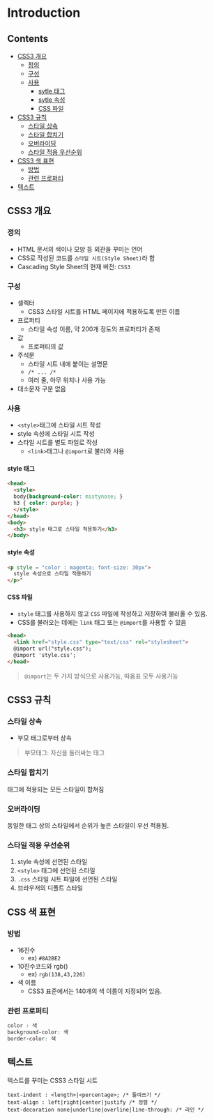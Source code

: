 Introduction
===

Contents
---
- [CSS3 개요](#css3-개요)
  - [정의](#정의)
  - [구성](#구성)
  - [사용](#사용)
    - [sytle 태그](#style-태그)
    - [sytle 속성](#style-속성)
    - [CSS 파일](#css-파일)
- [CSS3 규칙](#css3-규칙)
  - [스타일 상속](#스타일-상속)
  - [스타일 합치기](#스타일-합치기)
  - [오버라이딩](#오버라이딩)
  - [스타일 적용 우선순위](#스타일-적용-우선순위)
- [CSS3 색 표현](#css3-색-표현)
  - [방법](#방법)
  - [관련 프로퍼티](#관련-프로퍼티)
- [텍스트](#텍스트)


CSS3 개요
---
### 정의
- HTML 문서의 색이나 모양 등 외관을 꾸미는 언어
- CSS로 작성된 코드를 `스타일 시트(Style Sheet)`라 함
- Cascading Style Sheet의 현재 버전: `CSS3`

### 구성
- 셀렉터
  - CSS3 스타일 시트를 HTML 페이지에 적용하도록 만든 이름
- 프로퍼티
  - 스타일 속성 이름, 약 200개 정도의 프로퍼티가 존재
- 값
  - 프로퍼티의 값
- 주석문
  - 스타일 시트 내에 붙이는 설명문
  - `/* ... /*`
  - 여러 줄, 아무 위치나 사용 가능
- 대소문자 구분 없음

### 사용
- `<style>`태그에 스타일 시트 작성
- style 속성에 스타일 시트 작성
- 스타일 시트를 별도 파일로 작성
  - `<link>`태그나 `@import`로 불러와 사용

#### style 태그
```HTML
<head>
  <style>
  body{background-color: mistynose; }
  h3 { color: purple; }
  </style>
</head>
<body>
  <h3> style 태그로 스타일 적용하기</h3>
</body>
```

#### style 속성
```HTML
<p style = "color : magenta; font-size: 30px">
  style 속성으로 스타일 적용하기
</p>"
```

#### CSS 파일
- `style` 태그를 사용하지 않고 `CSS` 파일에 작성하고 저장하여 불러올 수 있음.
- CSS를 불러오는 데에는 `link` 태그 또는 `@import`를 사용할 수 있음
```HTML
<head>
  <link href="style.css" type="text/css" rel="stylesheet">
  @import url("style.css");
  @import 'style.css';
</head>
```
> `@import`는 두 가지 방식으로 사용가능, 따옴표 모두 사용가능

CSS3 규칙
---
### 스타일 상속
- 부모 태그로부터 상속
> 부모태그: 자신을 둘러싸는 태그

### 스타일 합치기
태그에 적용되는 모든 스타일이 합쳐짐

### 오버라이딩
동일한 태그 상의 스타일에서 순위가 높은 스타일이 우선 적용됨.

### 스타일 적용 우선순위
1. style 속성에 선언된 스타일
2. `<style>` 태그에 선언된 스타일
3. `.css` 스타일 시트 파일에 선언된 스타일
4. 브라우저의 디폴트 스타일


CSS 색 표현
---
### 방법

- 16진수
  - ex) `#8A2BE2`
- 10진수코드와 rgb()
  - ex) `rgb(138,43,226)`
- 색 이름
  - CSS3 표준에서는 140개의 색 이름이 지정되어 있음.

### 관련 프로퍼티
```css
color : 색
background-color: 색
border-color: 색
```

텍스트
---
텍스트를 꾸미는 CSS3 스타일 시트
```CSS3
text-indent : <length>|<percentage>; /* 들여쓰기 */
text-align : left|right|center|justify /* 정렬 */
text-decoration none|underline|overline|line-through: /* 라인 */
```
